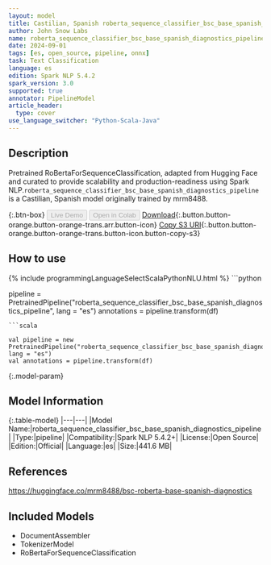 ```yaml
---
layout: model
title: Castilian, Spanish roberta_sequence_classifier_bsc_base_spanish_diagnostics_pipeline pipeline RoBertaForSequenceClassification from mrm8488
author: John Snow Labs
name: roberta_sequence_classifier_bsc_base_spanish_diagnostics_pipeline
date: 2024-09-01
tags: [es, open_source, pipeline, onnx]
task: Text Classification
language: es
edition: Spark NLP 5.4.2
spark_version: 3.0
supported: true
annotator: PipelineModel
article_header:
  type: cover
use_language_switcher: "Python-Scala-Java"
---
```


## Description

Pretrained RoBertaForSequenceClassification, adapted from Hugging Face and curated to provide scalability and production-readiness using Spark NLP.`roberta_sequence_classifier_bsc_base_spanish_diagnostics_pipeline` is a Castilian, Spanish model originally trained by mrm8488.

{:.btn-box}
<button class="button button-orange" disabled>Live Demo</button>
<button class="button button-orange" disabled>Open in Colab</button>
[Download](https://s3.amazonaws.com/auxdata.johnsnowlabs.com/public/models/roberta_sequence_classifier_bsc_base_spanish_diagnostics_pipeline_es_5.4.2_3.0_1725195135113.zip){:.button.button-orange.button-orange-trans.arr.button-icon}
[Copy S3 URI](s3://auxdata.johnsnowlabs.com/public/models/roberta_sequence_classifier_bsc_base_spanish_diagnostics_pipeline_es_5.4.2_3.0_1725195135113.zip){:.button.button-orange.button-orange-trans.button-icon.button-copy-s3}

## How to use



<div class="tabs-box" markdown="1">
{% include programmingLanguageSelectScalaPythonNLU.html %}
```python

pipeline = PretrainedPipeline("roberta_sequence_classifier_bsc_base_spanish_diagnostics_pipeline", lang = "es")
annotations =  pipeline.transform(df)   

```
```scala

val pipeline = new PretrainedPipeline("roberta_sequence_classifier_bsc_base_spanish_diagnostics_pipeline", lang = "es")
val annotations = pipeline.transform(df)

```
</div>

{:.model-param}
## Model Information

{:.table-model}
|---|---|
|Model Name:|roberta_sequence_classifier_bsc_base_spanish_diagnostics_pipeline|
|Type:|pipeline|
|Compatibility:|Spark NLP 5.4.2+|
|License:|Open Source|
|Edition:|Official|
|Language:|es|
|Size:|441.6 MB|

## References

https://huggingface.co/mrm8488/bsc-roberta-base-spanish-diagnostics

## Included Models

- DocumentAssembler
- TokenizerModel
- RoBertaForSequenceClassification